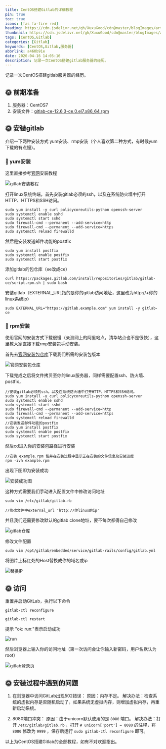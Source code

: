 ```yaml
---
title: CentOS搭建Gitlab的详细教程
pin: true
toc: true
icons: [fas fa-fire red]
headimg: https://cdn.jsdelivr.net/gh/XuxuGood/cdn@master/blogImages/article-headimg/gitlab-black.png
thumbnail: https://cdn.jsdelivr.net/gh/XuxuGood/cdn@master/blogImages/article-thumbnail/gitlab.png
tags: [CentOS,Gitlab]
categories: [Gitlab]
keywords: [CentOS,Gitlab,服务器]
abbrlink: a460b91e
date: 2020-04-16 14:05:16
description: 记录一次CentOS搭建gitlab服务器的经历。
---
```


记录一次CentOS搭建gitlab服务器的经历。

## :sun_with_face: 前期准备
1. 服务器：CentOS7
2. 安装文件：[gitlab-ce-12.6.3-ce.0.el7.x86_64.rpm](https://packages.gitlab.com/gitlab/gitlab-ce/packages/el/7/gitlab-ce-12.6.3-ce.0.el7.x86_64.rpm)

## :sun_with_face: 安装gitlab
介绍一下两种安装方式 yum安装、rmp安装（个人喜欢第二种方式，有时候yum下载的有点慢）。

### :tada: yum安装
这里直接参考[官网](https://about.gitlab.com/install/#centos-7)安装教程

![gitlab安装教程](https://cdn.jsdelivr.net/gh/XuxuGood/cdn@master/blogImages/article/abbrlink-a460b91e/gitlab安装教程.png)

打开linux系统终端，首先安装gitlab必须的ssh，以及在系统防火墙中打开HTTP、HTTPS和SSH访问。
```
sudo yum install -y curl policycoreutils-python openssh-server
sudo systemctl enable sshd
sudo systemctl start sshd
sudo firewall-cmd --permanent --add-service=http
sudo firewall-cmd --permanent --add-service=https
sudo systemctl reload firewalld
```

然后是安装发送邮件功能的postfix
```
sudo yum install postfix
sudo systemctl enable postfix
sudo systemctl start postfix
```

添加gitlab的包仓库（ee改成ce）
```
curl https://packages.gitlab.com/install/repositories/gitlab/gitlab-ce/script.rpm.sh | sudo bash
```

安装gitlab（EXTERNAL_URL指的是你的gitlab访问地址，这里改为http://+你的linux系统ip）
```
sudo EXTERNAL_URL="https://gitlab.example.com" yum install -y gitlab-ce
```

### :tada: rpm安装
使用官网的安装方式下载很慢（亲测网上的阿里站点，清华站点也不是很快），这里教大家直接下载rmp安装包手动安装。

首先去[官网安装包仓库](https://packages.gitlab.com/gitlab/gitlab-ce/)下载我们所需的安装包版本

![官网安装包仓库](https://cdn.jsdelivr.net/gh/XuxuGood/cdn@master/blogImages/article/abbrlink-a460b91e/官网安装包仓库.png)

下载完成之后将文件拷贝至你的linux服务器，同样需要配置ssh、防火墙、postfix，
```
//安装gitlab必须的ssh，以及在系统防火墙中打开HTTP、HTTPS和SSH访问。
sudo yum install -y curl policycoreutils-python openssh-server
sudo systemctl enable sshd
sudo systemctl start sshd
sudo firewall-cmd --permanent --add-service=http
sudo firewall-cmd --permanent --add-service=https
sudo systemctl reload firewalld
//安装发送邮件功能的postfix
sudo yum install postfix
sudo systemctl enable postfix
sudo systemctl start postfix
```

然后cd进入你的安装包路径进行安装
```
//安装 example.rpm 包并在安装过程中显示正在安装的文件信息及安装进度
rpm -ivh example.rpm 
```

出现下图即为安装成功

![安装成功图](https://cdn.jsdelivr.net/gh/XuxuGood/cdn@master/blogImages/article/abbrlink-a460b91e/安装成功图.png)

这种方式需要我们手动进入配置文件中修改访问地址
```
sudo vim /etc/gitlab/gitlab.rb

//修改文件中external_url 'http://你linux的ip'
```

并且我们还需要修改默认的gitlab clone地址，要不每次都得自己修改

![gitlab仓库](https://cdn.jsdelivr.net/gh/XuxuGood/cdn@master/blogImages/article/abbrlink-a460b91e/gitlab仓库.png)

修改文件配置
```
sudo vim /opt/gitlab/embedded/service/gitlab-rails/config/gitlab.yml
```

将图片上标红处的Host替换成你的域名或ip

![替换IP](https://cdn.jsdelivr.net/gh/XuxuGood/cdn@master/blogImages/article/abbrlink-a460b91e/替换IP.png)

## :sun_with_face: 访问
重置并启动GitLab，执行以下命令
```
gitlab-ctl reconfigure

gitlab-ctl restart
```
提示  "ok: run:"表示启动成功

![run](https://cdn.jsdelivr.net/gh/XuxuGood/cdn@master/blogImages/article/abbrlink-a460b91e/run.png)

然后浏览器上输入你的访问地址（第一次访问会让你输入新密码，用户名默认为root）

![gitlab登录页](https://cdn.jsdelivr.net/gh/XuxuGood/cdn@master/blogImages/article/abbrlink-a460b91e/gitlab登录页.png)

## :sun_with_face: 安装过程中遇到的问题
1. 在浏览器中访问GitLab出现502错误：
原因：内存不足。
解决办法：检查系统的虚拟内存是否随机启动了，如果系统无虚拟内存，则增加虚拟内存，再重新启动系统。

2. 8080端口冲突：
原因：由于unicorn默认使用的是 `8080` 端口。
解决办法：打开 `/etc/gitlab/gitlab.rb` ，打开 `# unicorn['port'] = 8080` 的注释，将 `8080` 修改为 `9999` ，保存后运行 `sudo gitlab-ctl reconfigure` 即可。

以上为CentOS搭建Gitlab的全部教程，如有不对欢迎指出。
